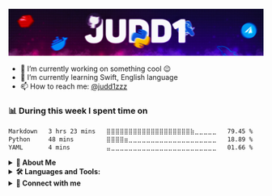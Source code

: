 ![Header](https://github.com/Judd1zzz/Judd1zzz/blob/master/assets/header.jpg)

- 🔭 I’m currently working on something cool 😉
- 🌱 I’m currently learning Swift, English language
- 📫 How to reach me: [@judd1zzz](https://t.me/judd1zzz)

### 📊 During this week I spent time on

<!--START_SECTION:waka-->

```text
Markdown   3 hrs 23 mins   ⣿⣿⣿⣿⣿⣿⣿⣿⣿⣿⣿⣿⣿⣿⣿⣿⣿⣿⣿⣷⣀⣀⣀⣀⣀   79.45 %
Python     48 mins         ⣿⣿⣿⣿⣶⣀⣀⣀⣀⣀⣀⣀⣀⣀⣀⣀⣀⣀⣀⣀⣀⣀⣀⣀⣀   18.89 %
YAML       4 mins          ⣤⣀⣀⣀⣀⣀⣀⣀⣀⣀⣀⣀⣀⣀⣀⣀⣀⣀⣀⣀⣀⣀⣀⣀⣀   01.66 %
```

<!--END_SECTION:waka-->

<details>
  <summary><b>📝 About Me</b></summary>
  <br/>

I have been developing in Python for more than four years. At the moment, namely 06/25/2022, I am just finishing school, and I already have my successes in this area.

### 📖 My Programming History

To get to the roots, you need to go back to the very beginning, to elementary school.

- It would seem that at such an early stage, where a person is just beginning to develop and does not particularly understand the concept of what is happening, I already had an accurate understanding of what I want from life. From that moment I started to get interested and try to learn programming, but it was hard for me because of my age.
- From elementary school to the end of secondary school, I studied programming in small steps. During that time, I managed to try myself in different fields. I took on everything I saw. He developed cheats for mobile games, created servers for mobile games and has already started making his first websites. But still, the main problem was not age, but that I did not know what to take on, there was no certainty.
- At some point, I realized that with my knowledge at that time, I would not be able to go far and raise my skills to a completely different level. It was at that moment that I decided to study Python and I will say right away - I did not regret it. And now, approaching the end of school, I have what I was going to from the very beginning. I have a clear understanding of what I specialize in, what I should do, work experience and, of course, knowledge.

### 📈 My progress

I will not focus on the very beginning, but will immediately move on to the best years of my training.

- The most productive years for me were 2021-2022. Over the past year and a half, I have mastered a lot of new technologies.
- I learned how to parse fairly complex dynamic sites, create chatbots with complex and thoughtful logic, both create my own and use ready-made APIs, learned how to work with various DBMS, mastered Django, Redis, Docker and object-oriented programming

At the moment, despite the fact that I am just finishing school, I have a project that can bring afk $1,125-1,875 per month and I consider this my small achievement

</details>

<details>

  <summary><b>🛠️ Languages and Tools:</b></summary>

<p align="center">
<a href="https://www.python.org"><img src="https://img.shields.io/badge/python-f5f542.svg?style=for-the-badge&logo=python&logoColor=0768a8&labelColor=FFFFFF" alt="Python"></a>
<a href="https://www.djangoproject.com"><img src="https://img.shields.io/badge/django-47474f.svg?style=for-the-badge&logo=django&logoColor=black&labelColor=FFFFFF" alt="Django"></a>
<a href="https://redis.io"><img src="https://img.shields.io/badge/Redis-F05032.svg?style=for-the-badge&logo=redis&logoColor=F05032&labelColor=FFFFFF" alt="Redis"></a>
<a href="https://www.docker.com">
<img src="https://img.shields.io/badge/Docker-blue.svg?style=for-the-badge&logo=Docker&labelColor=FFFFFF&logoColor=blue" alt="Docker">
</a>
<a href="https://www.postgresql.org"><img src="https://img.shields.io/badge/postgresql-6566ba.svg?style=for-the-badge&logo=postgresql&logoColor=6566ba&labelColor=FFFFFF" alt="PostgreSQL"></a>
<a href="https://www.mysql.com"><img src="https://img.shields.io/badge/mysql-3aabe8.svg?style=for-the-badge&logo=mysql&logoColor=3aabe8&labelColor=FFFFFF" alt="MySQL"></a>
<a href="https://www.sqlite.org/index.html"><img src="https://img.shields.io/badge/sqlite-1daede.svg?style=for-the-badge&logo=sqlite&logoColor=1daede&labelColor=FFFFFF" alt="SQLite"></a>
</p><br>

</details>

<details>
  <summary><b>🔗 Connect with me</b></summary>

[![Telegram](https://img.shields.io/badge/Telegram-36393f.svg?style=for-the-badge&logo=Telegram&labelColor=FFFFFF)](https://t.me/Judd1zzz)
[![Vkontakte](https://img.shields.io/badge/VKontakte-FFFFFF.svg?style=for-the-badge&logo=VK&logoColor=FFFFFF&labelColor=blue)](https://vk.com/dev_cdz_bot)

</details>
